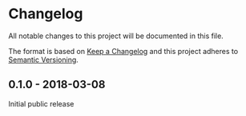 # Changelog
All notable changes to this project will be documented in this file.

The format is based on [Keep a Changelog](http://keepachangelog.com/)
and this project adheres to [Semantic Versioning](http://semver.org/).

## 0.1.0 - 2018-03-08

Initial public release

[Unreleased]: https://github.com/latextemplates/plantuml/compare/0.1.0...HEAD
[1.0.0]: https://github.com/latextemplates/plantuml/compare/0.5.0...1.0.0
